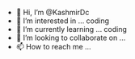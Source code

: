 - 👋 Hi, I’m @KashmirDc
- 👀 I’m interested in ... coding
- 🌱 I’m currently learning ... coding
- 💞️ I’m looking to collaborate on ...
- 📫 How to reach me ...

<!---
KashmirDc/KashmirDc is a ✨ special ✨ repository because its `README.md` (this file) appears on your GitHub profile.
You can click the Preview link to take a look at your changes.
--->

